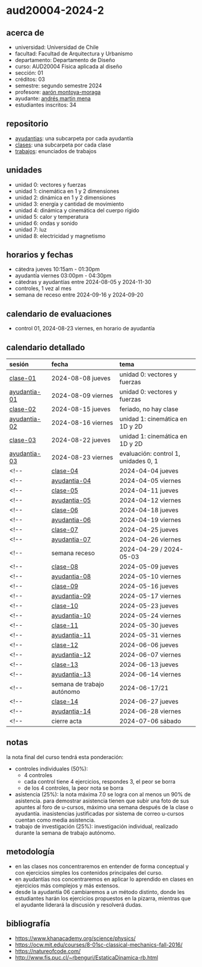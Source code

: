 # aud20004-2024-2

## acerca de

- universidad: Universidad de Chile
- facultad: Facultad de Arquitectura y Urbanismo
- departamento: Departamento de Diseño
- curso: AUD20004 Física aplicada al diseño
- sección: 01
- créditos: 03
- semestre: segundo semestre 2024
- profesore: [aarón montoya-moraga](https://github.com/montoyamoraga)
- ayudante: [andrés martin mena](https://github.com/AndresMartinM)
- estudiantes inscritos: 34

## repositorio

- [ayudantias](./ayudantias/): una subcarpeta por cada ayudantía
- [clases](./clases/): una subcarpeta por cada clase
- [trabajos](./trabajos/): enunciados de trabajos

## unidades

- unidad 0: vectores y fuerzas
- unidad 1: cinemática en 1 y 2 dimensiones
- unidad 2: dinámica en 1 y 2 dimensiones
- unidad 3: energía y cantidad de movimiento
- unidad 4: dinámica y cinemática del cuerpo rígido
- unidad 5: calor y temperatura
- unidad 6: ondas y sonido
- unidad 7: luz
- unidad 8: electricidad y magnetismo

## horarios y fechas

- cátedra jueves 10:15am - 01:30pm
- ayudantía viernes 03:00pm - 04:30pm
- cátedras y ayudantías entre 2024-08-05 y 2024-11-30
- controles, 1 vez al mes
- semana de receso entre 2024-09-16 y 2024-09-20

## calendario de evaluaciones

- control 01, 2024-08-23 viernes, en horario de ayudantía
<!-- - control 02, 2024-04-26 viernes, en horario de ayudantía -->
<!-- - control 03, 2024-05-24 viernes, en horario de ayudantía -->
<!-- - control 04, 2024-06-27 jueves, en horario de clase -->
<!-- - trabajo de investigación, 2024-06-23 domingo 11:50pm, durante semana de trabajo autónomo -->

## calendario detallado

| sesión                                   | fecha                   | tema                                          |
| :--------------------------------------- | :---------------------- | :-------------------------------------------- |
| [clase-01](clases/clase-01/)             | 2024-08-08 jueves       | unidad 0: vectores y fuerzas                  |
| [ayudantia-01](ayudantias/ayudantia-01/) | 2024-08-09 viernes      | unidad 0: vectores y fuerzas                  |
| [clase-02](clases/clase-02/)             | 2024-08-15 jueves       | feriado, no hay clase                         |
| [ayudantia-02](ayudantias/ayudantia-02/) | 2024-08-16 viernes      | unidad 1: cinemática en 1D y 2D               |
| [clase-03](clases/clase-03/)             | 2024-08-22 jueves       | unidad 1: cinemática en 1D y 2D               |
| [ayudantia-03](ayudantias/ayudantia-03/) | 2024-08-23 viernes      | evaluación: control 1, unidades 0, 1          |
<!-- | [clase-04](clases/clase-04/)             | 2024-04-04 jueves       | unidad 2: dinámica en 1D y 2D                 | -->
<!-- | [ayudantia-04](ayudantias/ayudantia-04/) | 2024-04-05 viernes      | unidad 2: dinámica en 1D y 2D                 | -->
<!-- | [clase-05](clases/clase-05/)             | 2024-04-11 jueves       | unidad 3: energía y cantidad de movimiento    | -->
<!-- | [ayudantia-05](ayudantias/ayudantia-05/) | 2024-04-12 viernes      | unidad 3: energía y cantidad de movimiento    | -->
<!-- | [clase-06](clases/clase-06/)             | 2024-04-18 jueves       | unidad 4: dinámica y cinemática cuerpo rígido | -->
<!-- | [ayudantia-06](ayudantias/ayudantia-06/) | 2024-04-19 viernes      | unidad 4: dinámica y cinemática cuerpo rígido | -->
<!-- | [clase-07](clases/clase-07/)             | 2024-04-25 jueves       | repaso y ejercicios unidades 2, 3, 4          | -->
<!-- | [ayudantia-07](ayudantias/ayudantia-07/) | 2024-04-26 viernes      | evaluación: control 2, unidades 2, 3, 4       | -->
<!-- | semana receso                            | 2024-04-29 / 2024-05-03 | sin clases, sin evaluaciones                  | -->
<!-- | [clase-08](clases/clase-08/)             | 2024-05-09 jueves       | unidad 5: calor y temperatura                 | -->
<!-- | [ayudantia-08](ayudantias/ayudantia-08/) | 2024-05-10 viernes      | unidad 5: calor y temperatura                 | -->
<!-- | [clase-09](clases/clase-09/)             | 2024-05-16 jueves       | unidad 6: ondas y sonido                      | -->
<!-- | [ayudantia-09](ayudantias/ayudantia-09/) | 2024-05-17 viernes      | unidad 6: ondas y sonido                      | -->
<!-- | [clase-10](clases/clase-10/)             | 2024-05-23 jueves       | clase de repaso suspendida por paro           | -->
<!-- | [ayudantia-10](ayudantias/ayudantia-10/) | 2024-05-24 viernes      | evaluación suspendida por paro                | -->
<!-- | [clase-11](clases/clase-11/)             | 2024-05-30 jueves       | repaso control 3, unidades 5 y 6              | -->
<!-- | [ayudantia-11](ayudantias/ayudantia-11/) | 2024-05-31 viernes      | evaluación: control 3, unidades 5, 6          | -->
<!-- | [clase-12](clases/clase-12/)             | 2024-06-06 jueves       | unidad 7: luz                                 | -->
<!-- | [ayudantia-12](ayudantias/ayudantia-12/) | 2024-06-07 viernes      | unidad 7: luz                                 | -->
<!-- | [clase-13](clases/clase-13/)             | 2024-06-13 jueves       | unidad 8: electricidad                        | -->
<!-- | [ayudantia-13](ayudantias/ayudantia-13/) | 2024-06-14 viernes      | unidad 8: electricidad                        | -->
<!-- | semana de trabajo autónomo               | 2024-06-17/21           | sin clases, entrega trabajo de investigación  | -->
<!-- | [clase-14](clases/clase-14/)             | 2024-06-27 jueves       | evaluación: control 4, unidades 7, 8          | -->
<!-- | [ayudantia-14](ayudantias/ayudantia-14/) | 2024-06-28 viernes      | no hay ayudantía                              | -->
<!-- | cierre acta                              | 2024-07-06 sábado       | plazo máximo envío actas                      | -->

## notas

la nota final del curso tendrá esta ponderación:

- controles individuales (50%):
  - 4 controles
  - cada control tiene 4 ejercicios, respondes 3, el peor se borra
  - de los 4 controles, la peor nota se borra
- asistencia (25%): la nota máxima 7.0 se logra con al menos un 90% de asistencia. para demostrar asistencia tienen que subir una foto de sus apuntes al foro de u-cursos, máximo una semana después de la clase o ayudantía. inasistencias justificadas por sistema de correo u-cursos cuentan como media asistencia.
- trabajo de investigación (25%): investigación individual, realizado durante la semana de trabajo autónomo.

## metodología

- en las clases nos concentraremos en entender de forma conceptual y con ejercicios simples los contenidos principales del curso.
- en ayudantías nos concentraremos en aplicar lo aprendido en clases en ejercicios más complejos y más extensos.
- desde la ayudantía 06 cambiaremos a un método distinto, donde les estudiantes harán los ejercicios propuestos en la pizarra, mientras que el ayudante liderará la discusión y resolverá dudas.

## bibliografía

- <https://www.khanacademy.org/science/physics/>
- <https://ocw.mit.edu/courses/8-01sc-classical-mechanics-fall-2016/>
- <https://natureofcode.com/>
- <http://www.fis.puc.cl/~rbenguri/EstaticaDinamica-rb.html>
